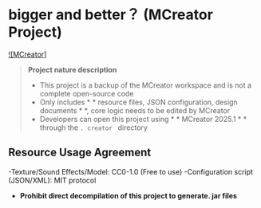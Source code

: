 # bigger and better？ (MCreator Project)

[![MCreator]](https://mcreator.net)

> **Project nature description**
>- This project is a backup of the MCreator workspace and is not a complete open-source code
>- Only includes * * resource files, JSON configuration, design documents * *, core logic needs to be edited by MCreator
>- Developers can open this project using * * MCreator 2025.1 * * through the `. creator ` directory

## Resource Usage Agreement
-Texture/Sound Effects/Model: CC0-1.0 (Free to use)
-Configuration script (JSON/XML): MIT protocol
- **Prohibit direct decompilation of this project to generate. jar files**

